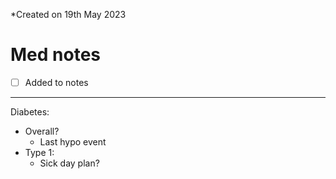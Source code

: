 *Created on 19th May 2023

# Med notes
- [ ] Added to notes
---

Diabetes:
- Overall?
	- Last hypo event
- Type 1:
	- Sick day plan?
